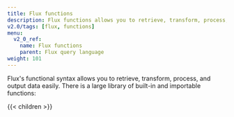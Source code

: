 ```yaml
---
title: Flux functions
description: Flux functions allows you to retrieve, transform, process, and output data easily.
v2.0/tags: [flux, functions]
menu:
  v2_0_ref:
    name: Flux functions
    parent: Flux query language
weight: 101
---
```


Flux's functional syntax allows you to retrieve, transform, process, and output data easily.
There is a large library of built-in and importable functions:

{{< children >}}
